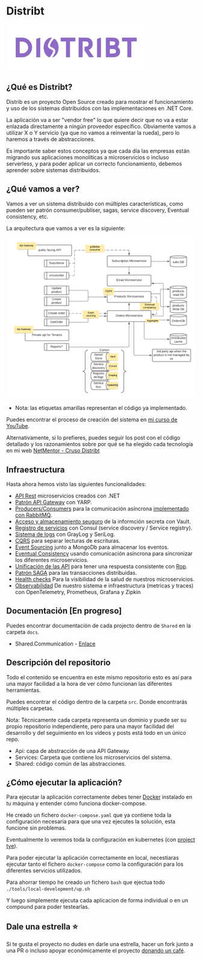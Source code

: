 # Distribt

![Distribt](assets/distribtLogo.jpg)

## ¿Qué es Distribt? 

Distrib es un proyecto Open Source creado para mostrar el funcionamiento y uso de los sistemas distribuidos con las implementaciones en .NET Core.


La aplicación va a ser "vendor free" lo que quiere decir que no va a estar enlazada directamente a ningún proveedor específico. Obviamente vamos a utilizar X o Y servicio (ya que no vamos a reinventar la rueda), pero lo haremos a través de abstracciones.  


Es importante saber estos conceptos ya que cada día las empresas están migrando sus aplicaciones monolíticas a microservicios o incluso serverless, y para poder aplicar un correcto funcionamiento, debemos aprender sobre sistemas distribuidos. 


## ¿Qué vamos a ver? 
Vamos a ver un sistema distribuido con múltiples características, como pueden ser patrón consumer/publiser, sagas, service discovery, Eventual consistency, etc.

La arquitectura que vamos a ver es la siguiente:

![DistribtDiagram](assets/diagram.png)
- Nota: las etiquetas amarillas representan el código ya implementado.

Puedes encontrar el proceso de creación del sistema en [mi curso de YouTube](https://www.youtube.com/playlist?list=PLesmOrW3mp4jpSbdFMtVWINJZ7OLdSASS).

Alternativamente, si lo prefieres, puedes seguir los post con el código detallado y los razonamientos sobre por qué se ha elegido cada tecnología en mi web [NetMentor - Cruso Distribt](https://www.netmentor.es/curso/sistemas-distribuidos)


## Infraestructura
Hasta ahora hemos visto las siguientes funcionalidades:


* [API Rest](https://www.netmentor.es/entrada/api-rest-csharp) microservicios creados con .NET
* [Patrón API Gateway](https://www.netmentor.es/entrada/patron-api-gateway) con YARP.
* [Producers/Consumers](https://www.netmentor.es/entrada/patron-productor-consumidor) para la comunicación asíncrona [implementado con RabbitMQ](https://www.netmentor.es/entrada/rabbitmq-comunicacion-asincrona).
* [Acceso y almacenamiento seuguro](https://www.netmentor.es/entrada/gestion-credenciales-vault) de la informción secreta con Vault.
* [Registro de servicios](https://www.netmentor.es/entrada/service-registry-discovery-consul) con Consul (service discovery / Service registry).
* [Sistema de logs](https://www.netmentor.es/entrada/servicio-logs-graylog) con GrayLog y SeriLog.
* [CQRS](https://www.netmentor.es/entrada/patron-cqrs-explicado-10-minutos) para separar lecturas de escrituras.
* [Event Sourcing](https://www.netmentor.es/entrada/event-sourcing-explicado-facil) junto a MongoDb para almacenar los eventos.
* [Eventual Consistency](https://www.netmentor.es/entrada/consistencia-eventual-microservicios) usando comunicación asíncrona para sincronizar los diferentes microservicios.
* [Unificación de las API](https://www.netmentor.es/entrada/unificar-respuestas-api) para tener una respuesta consistente con [Rop](https://www.netmentor.es/entrada/railway-oriented-programming).
* [Patrón SAGA](https://www.netmentor.es/entrada/patron-saga) para las transacciones distribuidas.
* [Health checks](https://www.netmentor.es/entrada/health-checks-asp-net) Para la visibilidad de la salud de nuestros microservicios.
* [Observabilidad](https://www.netmentor.es/entrada/monitorizacion-sistemas-distribuidos) De nuestro sistema e infraestructura (metricas y traces) con OpenTelemetry, Prometheus, Grafana y Zipkin



## Documentación [En progreso]
Puedes encontrar documentación de cada projecto dentro de `Shared` en la carpeta `docs`.
* Shared.Communication - [Enlace](docs/communication/Readme.md)



## Descripción del repositorio

Todo el contenido se encuentra en este mismo repositorio esto es así para una mayor facilidad a la hora de ver cómo funcionan las diferentes herramientas.

Puedes encontrar el código dentro de la carpeta `src`. Donde encontrarás múltiples carpetas.

Nota: Técnicamente cada carpeta representa un dominio y puede ser su propio repositorio independiente, pero para una mayor facilidad del desarrollo y del seguimiento en los vídeos y posts está todo en un único repo.

* Api: capa de abstracción de una API Gateway.
* Services: Carpeta que contiene los microservicios del sistema.
* Shared: código común de las abstracciones.


## ¿Cómo ejecutar la aplicación? 

Para ejecutar la aplicación correctamente debes tener [Docker](https://www.netmentor.es/curso/docker) instalado en tu máquina y entender cómo funciona docker-compose.

He creado un fichero `docker-compose.yaml` que ya contiene toda la configuración necesaria para que una vez ejecutes la solución, esta funcione sin problemas.

Eventualmente lo veremos toda la configuración en kubernetes (con [project tye](https://github.com/dotnet/tye)).

Para poder ejecutar la aplicación correctamente en local, necestiaras ejecutar tanto el fichero `docker-compose` como la configuración para los diferentes servicios utilizados. 

Para ahorrar tiempo he creado un fichero `bash` que ejectua todo `./tools/local-development/up.sh`

Y luego simplemente ejecuta cada aplicacion de forma individual o en un compound para poder testearlas.

## Dale una estrella ⭐
Si te gusta el proyecto no dudes en darle una estrella, hacer un fork junto a una PR o incluso apoyar económicamente el proyecto [donando un café](https://www.buymeacoffee.com/netmentor).
